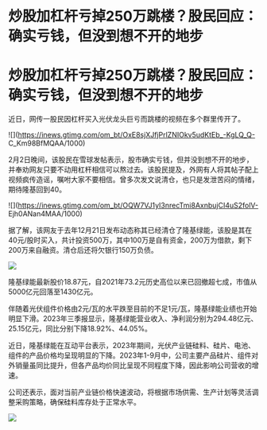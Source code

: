 # 炒股加杠杆亏掉250万跳楼？股民回应：确实亏钱，但没到想不开的地步

# 炒股加杠杆亏掉250万跳楼？股民回应：确实亏钱，但没到想不开的地步

近日，网传一股民因杠杆买入光伏龙头巨亏而跳楼的视频在多个群里传开了。

![](https://inews.gtimg.com/om_bt/OxE8sjXJfjPrlZNIOkv5udKtEb_-KgLQ_Q-
C_Km98BfMQAA/1000)

2月2日晚间，该股民在雪球发帖表示，股市确实亏钱，但并没到想不开的地步，并奉劝网友只要不动用杠杆相信可以熬过去。该股民提及，外网有人将其帖子配上视频疯传造谣，嘱咐大家不要相信。曾多次发文说清仓，也只是发泄苦闷的情绪，期待隆基回到40。

![](https://inews.gtimg.com/om_bt/OQW7VJ1yI3nrecTmi8AxnbujCI4uS2folV-
Ejh0ANan4MAA/1000)

据了解，该网友于去年12月21日发布动态称其已经清仓了隆基绿能，该股是其在40元/股时买入，共计投资500万，其中100万是自有资金，200万为借款，剩下200万来自融资。清仓后还将欠银行150万负债。

![](https://inews.gtimg.com/om_bt/O64RWY0G-96Mu251UZlrY472Iswvsjbi0KDU3dXJkgK78AA/1000)

隆基绿能最新股价18.87元，自2021年73.2元历史高位以来已回撤超七成，市值从5000亿元回落至1430亿元。

伴随着光伏组件价格由2元/瓦的水平跌至目前的不足1元/瓦，隆基绿能业绩也开始明显下滑。2023年三季报显示，隆基绿能营业收入、净利润分别为294.48亿元、25.15亿元，同比分别下降18.92%、44.05%。

近日，隆基绿能在互动平台表示，2023年期间，光伏产业链硅料、硅片、电池、组件的产品价格均呈现明显的下降。2023年1-9月中，公司主要产品硅片、组件对外销量虽同比提升，但各产品均价同比呈现不同程度下降，因此影响公司营收的增速。

公司还表示，面对当前产业链价格快速波动，将根据市场供需、生产计划等灵活调整采购策略，确保硅料库存处于正常水平。

![](https://inews.gtimg.com/om_bt/OiDqSbEIwLBpOERqMiEPF1IjbDeFELKuiRzce0Qtv9bjgAA/1000)

